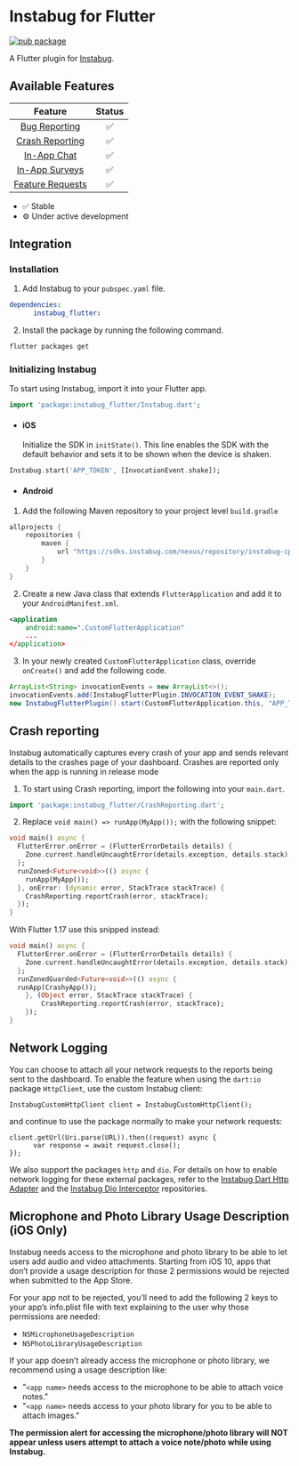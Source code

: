 # Instabug for Flutter

[![pub package](https://img.shields.io/pub/v/instabug_flutter.svg)](https://pub.dev/packages/instabug_flutter)

A Flutter plugin for [Instabug](https://instabug.com/).

## Available Features

|      Feature                                              | Status  |
|:---------------------------------------------------------:|:-------:|
| [Bug Reporting](https://instabug.com/bug-reporting)       |    ✅   |
| [Crash Reporting](https://instabug.com/crash-reporting)   |    ✅   |
| [In-App Chat](https://instabug.com/in-app-chat)           |    ✅   |
| [In-App Surveys](https://instabug.com/in-app-surveys)     |    ✅   |
| [Feature Requests](https://instabug.com/feature-requests) |    ✅   |

* ✅ Stable
* ⚙️ Under active development

## Integration

### Installation


1. Add Instabug to your `pubspec.yaml` file.

```yaml
dependencies:
      instabug_flutter:
```

2. Install the package by running the following command.

```bash
flutter packages get
```

### Initializing Instabug

To start using Instabug, import it into your Flutter app. 

```dart
import 'package:instabug_flutter/Instabug.dart';
```
* #### iOS
     Initialize the SDK in `initState()`. This line enables the SDK with the default behavior and sets it to be shown when the device is shaken.

```dart
Instabug.start('APP_TOKEN', [InvocationEvent.shake]);
```
* #### Android
1. Add the following Maven repository to your project level `build.gradle`

```dart
allprojects {
	repositories {
	    maven {
	        url "https://sdks.instabug.com/nexus/repository/instabug-cp"
	    }
	}
}
```


2. Create a new Java class that extends `FlutterApplication` and add it to your `AndroidManifest.xml`.

```xml
<application
    android:name=".CustomFlutterApplication"
    ...
</application>
````

3. In your newly created `CustomFlutterApplication` class, override `onCreate()` and add the following code.


```java
ArrayList<String> invocationEvents = new ArrayList<>();
invocationEvents.add(InstabugFlutterPlugin.INVOCATION_EVENT_SHAKE);
new InstabugFlutterPlugin().start(CustomFlutterApplication.this, "APP_TOKEN", invocationEvents);
```

## Crash reporting

Instabug automatically captures every crash of your app and sends relevant details to the crashes page of your dashboard. Crashes are reported only when the app is running in release mode

1. To start using Crash reporting, import the following into your `main.dart`. 

```dart
import 'package:instabug_flutter/CrashReporting.dart';
```

2. Replace `void main() => runApp(MyApp());` with the following snippet:
```dart
void main() async {
  FlutterError.onError = (FlutterErrorDetails details) {
    Zone.current.handleUncaughtError(details.exception, details.stack);
  };
  runZoned<Future<void>>(() async {
    runApp(MyApp());
  }, onError: (dynamic error, StackTrace stackTrace) {
    CrashReporting.reportCrash(error, stackTrace);
  });
}
```

With Flutter 1.17 use this snipped instead:
```dart
void main() async {
  FlutterError.onError = (FlutterErrorDetails details) {
    Zone.current.handleUncaughtError(details.exception, details.stack);
  };
  runZonedGuarded<Future<void>>(() async {
  runApp(CrashyApp());
    }, (Object error, StackTrace stackTrace) {
        CrashReporting.reportCrash(error, stackTrace);
    });
}
```

## Network Logging
You can choose to attach all your network requests to the reports being sent to the dashboard. To enable the feature when using the `dart:io` package `HttpClient`, use the custom Instabug client:
```
InstabugCustomHttpClient client = InstabugCustomHttpClient();
```

and continue to use the package normally to make your network requests:

```
client.getUrl(Uri.parse(URL)).then((request) async {
      var response = await request.close();
});
```

We also support the packages `http` and `dio`. For details on how to enable network logging for these external packages, refer to the [Instabug Dart Http Adapter](https://github.com/Instabug/Instabug-Dart-http-Adapter) and the [Instabug Dio Interceptor](https://github.com/Instabug/Instabug-Dio-Interceptor) repositories.

## Microphone and Photo Library Usage Description (iOS Only)

Instabug needs access to the microphone and photo library to be able to let users add audio and video attachments. Starting from iOS 10, apps that don’t provide a usage description for those 2 permissions would be rejected when submitted to the App Store.

For your app not to be rejected, you’ll need to add the following 2 keys to your app’s info.plist file with text explaining to the user why those permissions are needed:

* `NSMicrophoneUsageDescription`
* `NSPhotoLibraryUsageDescription`

If your app doesn’t already access the microphone or photo library, we recommend using a usage description like:

* "`<app name>` needs access to the microphone to be able to attach voice notes."
* "`<app name>` needs access to your photo library for you to be able to attach images."

**The permission alert for accessing the microphone/photo library will NOT appear unless users attempt to attach a voice note/photo while using Instabug.**
